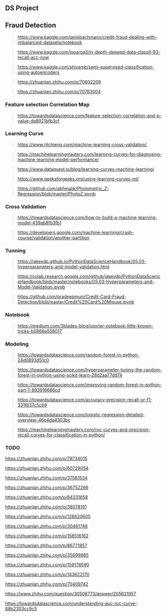 ## DS Project




## Fraud Detection

> https://www.kaggle.com/janiobachmann/credit-fraud-dealing-with-imbalanced-datasets/notebook

> https://www.kaggle.com/joparga3/in-depth-skewed-data-classif-93-recall-acc-now

> https://www.kaggle.com/shivamb/semi-supervised-classification-using-autoencoders

> https://zhuanlan.zhihu.com/p/70602209

> https://zhuanlan.zhihu.com/p/70763004

### Feature selection Correlation Map
> https://towardsdatascience.com/feature-selection-correlation-and-p-value-da8921bfb3cf

### Learning Curve
> https://www.ritchieng.com/machine-learning-cross-validation/

> https://machinelearningmastery.com/learning-curves-for-diagnosing-machine-learning-model-performance/

> https://www.dataquest.io/blog/learning-curves-machine-learning/

> https://www.geeksforgeeks.org/using-learning-curves-ml/

> https://github.com/abhmalik/Photometric_Z-Regression/blob/master/PhotoZ.ipynb

### Cross Validation
> https://towardsdatascience.com/how-to-build-a-machine-learning-model-439ab8fb3fb1

> https://developers.google.com/machine-learning/crash-course/validation/another-partition

### Tunning
> https://jakevdp.github.io/PythonDataScienceHandbook/05.03-hyperparameters-and-model-validation.html

> https://colab.research.google.com/github/jakevdp/PythonDataScienceHandbook/blob/master/notebooks/05.03-Hyperparameters-and-Model-Validation.ipynb

> https://github.com/pradeepmuni/Credit-Card-Fraud-Detection/blob/master/Credit%20Card%20Misuse.ipynb

### Notebook
> https://medium.com/3blades-blog/jupyter-notebook-little-known-tricks-b0866a558017

### Modeling
> https://towardsdatascience.com/random-forest-in-python-24d0893d51c0

> https://towardsdatascience.com/hyperparameter-tuning-the-random-forest-in-python-using-scikit-learn-28d2aa77dd74

> https://towardsdatascience.com/improving-random-forest-in-python-part-1-893916666cd

> https://towardsdatascience.com/accuracy-precision-recall-or-f1-331fb37c5cb9

> https://towardsdatascience.com/logistic-regression-detailed-overview-46c4da4303bc

> https://machinelearningmastery.com/roc-curves-and-precision-recall-curves-for-classification-in-python/

### TODO

https://zhuanlan.zhihu.com/p/79734015

https://zhuanlan.zhihu.com/p/60729054

https://zhuanlan.zhihu.com/p/37561534

https://zhuanlan.zhihu.com/p/36752266

https://zhuanlan.zhihu.com/p/84331658

https://zhuanlan.zhihu.com/p/38078191

https://zhuanlan.zhihu.com/p/128620605

https://zhuanlan.zhihu.com/p/30461746

https://zhuanlan.zhihu.com/p/158516162

https://zhuanlan.zhihu.com/p/86771857

https://zhuanlan.zhihu.com/p/35699985

https://zhuanlan.zhihu.com/p/159178590

https://zhuanlan.zhihu.com/p/143622170

https://zhuanlan.zhihu.com/p/70409742

https://www.zhihu.com/question/30508773/answer/205831957

https://towardsdatascience.com/understanding-auc-roc-curve-68b2303cc9c5

